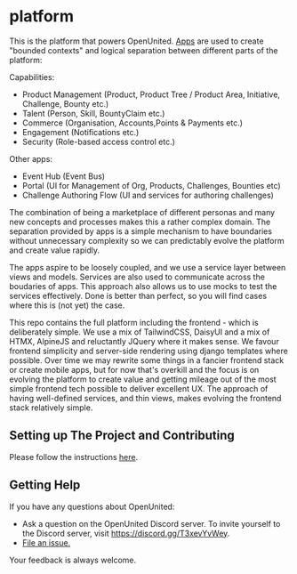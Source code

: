 # platform

This is the platform that powers OpenUnited. [Apps](https://docs.djangoproject.com/en/4.2/ref/applications/) are used to create "bounded contexts" and logical separation between different parts of the platform:

Capabilities:

- Product Management (Product, Product Tree / Product Area, Initiative, Challenge, Bounty etc.)
- Talent (Person, Skill, BountyClaim etc.)
- Commerce (Organisation, Accounts,Points & Payments etc.)
- Engagement (Notifications etc.)
- Security (Role-based access control etc.)

Other apps:

- Event Hub (Event Bus)
- Portal (UI for Management of Org, Products, Challenges, Bounties etc)
- Challenge Authoring Flow (UI and services for authoring challenges)

The combination of being a marketplace of different personas and many new concepts and processes makes this a rather complex domain. The separation provided by apps is a simple mechanism to have boundaries without unnecessary complexity so we can predictably evolve the platform and create value rapidly.

The apps aspire to be loosely coupled, and we use a service layer between views and models. Services are also used to communicate across the boudaries of apps. This approach also allows us to use mocks to test the services effectively. Done is better than perfect, so you will find cases where this is (not yet) the case.

This repo contains the full platform including the frontend - which is deliberately simple. We use a mix of TailwindCSS, DaisyUI and a mix of HTMX, AlpineJS and reluctantly JQuery where it makes sense. We favour frontend simplicity and server-side rendering using django templates where possible. Over time we may rewrite some things in a fancier frontend stack or create mobile apps, but for now that's overkill and the focus is on evolving the platform to create value and getting mileage out of the most simple frontend tech possible to deliver excellent UX. The approach of having well-defined services, and thin views, makes evolving the frontend stack relatively simple.

## Setting up The Project and Contributing

Please follow the instructions [here](.github/CONTRIBUTING.md).

## Getting Help

If you have any questions about OpenUnited:

- Ask a question on the OpenUnited Discord server. To invite yourself to the Discord server, visit https://discord.gg/T3xevYvWey.
- [File an issue.](https://github.com/OpenUnited/platform/issues)

Your feedback is always welcome.
